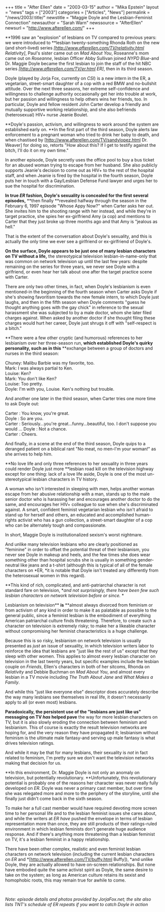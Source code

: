 +++
title = "After Ellen"
date = "2003-03-15"
author = "Mika Epstein"
layout = "news"
tags = ["2003"]
categories = ["Articles", "News"]
permalink = "/news/2003/:title/"
newstitle = "Maggie Doyle and the Lesbian-Feminist Connection"
newsauthor = "Sarah Warn"
newssource = "AfterEllen"
newsurl = "http://www.afterellen.com/"
+++

**1996 saw an "explosion" of lesbians on TV compared to previous years: we were introduced to **lesbian twenty-something Rhonda Roth on the new (and short-lived) series *[http://www.afterellen.com/TV/relativity.html Relativity]*, Paul's sister came out on *Mad About You*, Roseanne's mom came out on *Roseanne*, lesbian Officer Abby Sullivan joined *NYPD Blue*-and Dr. Maggie Doyle became the first lesbian to join the staff of the hit NBC series *[http://www.afterellen.com/TV/er.html ER]*, then in its third season.

Doyle (played by Jorja Fox, currently on *CSI*) is a new intern in the ER, a vegetarian, street-smart daughter of a cop with a red BMW and no-bullshit attitude. Over the next three seasons, her extreme self-confidence and willingness to challenge authority occasionally get her into trouble at work, but her passion and willingness to help others wins her friends, too. In particular, Doyle and fellow resident John Carter develop a friendly and mutually supportive working relationship, and she also befriends (heterosexual) HIV+ nurse Jeanie Boulet.

**Doyle's passion, activism, and willingness to work around the system are established early on. **In the first part of the third season, Doyle alerts law enforcement to a pregnant woman who tried to drink her baby to death, and when chastised by [http://www.afterellen.com/TV/sandylopez.html Dr. Weaver] for doing so, retorts "How about this? If I get to testify against the bitch, I'll do it on my own time." 

In another episode, Doyle secretly uses the office pool to buy a bus ticket for an abused woman trying to escape from her husband. She also publicly supports Jeanie's decision to come out as HIV+ to the rest of the hospital staff, and when Jeanie is fired by the hospital in the fourth season, Doyle puts her in touch with a Gay/Lesbian Defense Fund lawyer and urges her to sue the hospital for discrimination. 

**In true *ER* fashion, Doyle's sexuality is concealed for the first several episodes,** **then finally **revealed halfway through the season in the February 6, 1997 episode "Whose Appy Now?" when Carter asks her out. She invites him to the shooting range with her instead, and while they're in target practice, she spies her ex-girlfriend Amy (a cop) and mentions to Carter that they just broke up three months ago and that Amy is "jealous as hell." 

That is the extent of the conversation about Doyle's sexuality, and this is actually the only time we ever see a girlfriend or ex-girlfriend of Doyle's.

**On the surface, Doyle appears to be just one of many lesbian characters on TV without a life,** the stereotypical television lesbian-in-name-only that was common on network television up until the last few years: despite remaining on the series for three years, we never see Doyle with a girlfriend, or even hear her talk about one after the target practice scene with Carter. 

There are only two other times, in fact, when Doyle's lesbianism is even mentioned-in the beginning of the fourth season when Carter asks Doyle if she's showing favoritism towards the new female intern, to which Doyle just laughs, and then in the fifth season when Doyle comments "guess he thought anything goes with the gay chick" in reference to the sexual harassment she was subjected to by a male doctor, whom she later filed charges against. When asked by another doctor if she thought filing these charges would hurt her career, Doyle just shrugs it off with "self-respect is a bitch."

**There were a few other cryptic (and humorous) references to her lesbianism over her three-season run, **which established Doyle's quirky personality, such as in this** **exchange between a group of doctors and nurses in the third season:

Chuney: Malibu Barbie was my favorite, too.  
Mark: I was always partial to Ken.  
Louise: Ken?  
Mark: You don't like Ken?  
Louise: Too pretty.  
Doyle: I'm with you, Louise. Ken's nothing but trouble.

And another one later in the third season, when Carter tries one more time to ask Doyle out:

Carter : You know, you're great.  
Doyle : So are you.  
Carter : Seriously...you're great...funny...beautiful, too. I don't suppose you would ...
Doyle : Not a chance.  
Carter : Cheers.

And finally, in a scene at the end of the third season, Doyle quips to a deranged patient on a biblical rant "No meat, no men-I'm your woman!" as she arrives to help him.

**No love life and only three references to her sexuality in three years could render Doyle just more **lesbian road kill on the television highway except for one thing: lack of a love life aside, Doyle is one of the most un-stereotypical lesbian characters in TV history.

A woman who isn't interested in sleeping with men, helps another woman escape from her abusive relationship with a man, stands up to the male senior doctor who is harassing her and encourages another doctor to do the same, and encourages her HIV+ colleague to sue when she's discriminated against. A smart, confident feminist vegetarian lesbian who isn't afraid to stand up for herself and others, an educated and accomplished human-rights activist who has a gun collection, a street-smart daughter of a cop who can be alternately tough and compassionate.

In short, Maggie Doyle is institutionalized sexism's worst nightmare. 

And unlike many television lesbians who are clearly positioned as "feminine" in order to offset the potential threat of their lesbianism, you never see Doyle in makeup and heels, and the few times she does wear something other than hospital scrubs she is usually in something gender-neutral like jeans and a t-shirt (although this is typical of all of the female characters on *ER, *it is notable that Doyle isn't treated any differently from the heterosexual women in this regard).

**This kind of rich, complicated, and anti-patriarchal character is not standard fare on television, **and not surprisingly, there have been few such lesbian characters on network television* *before or since.* *

Lesbianism on television** **is** **almost always divorced from feminism or from activism of any kind in order to make it as palatable as possible to the general public, since a feminist lesbian is the embodiment of everything American patriarchal culture finds threatening. Therefore, to create such a character on television is extremely risky; to make her a likeable character without compromising her feminist characteristics is a huge challenge.

Because this is so risky, lesbianism on network television is usually presented as *just* an issue of sexuality, in which television writers labor to reinforce the idea that lesbians are "just like the rest of us" except that they sleep with other women. This applies to almost every lesbian character on television in the last twenty years, but specific examples include the lesbian couple on *Friends*, Ellen's characters in both of her sitcoms, Rhonda on *Relativity* and Debbie Buchman on *Mad About You*, and almost every lesbian in a TV movie including *The Truth About Jane* and *What Makes a Family*.

And while this "just like everyone else" descriptor does accurately describe the way many lesbians see themselves in real life, it doesn't necessarily apply to all (or even most) lesbians.

**Paradoxically, the persistent use of the "lesbians are just like us" messaging on TV *has* helped pave** the way for more lesbian characters on TV, but it is also slowly eroding the connection between feminism and lesbianism. This of course is exactly the result television networks are hoping for, and the very reason they have propagated it; lesbianism without feminism is the ultimate male fantasy-and serving up male fantasy is what drives television ratings.

And while it may be that for many lesbians, their sexuality is *not* in fact related to feminism, I'm pretty sure we don't want the television networks making that decision for us. 

**In this environment, Dr. Maggie Doyle is not only an anomaly on television, but potentially revolutionary. **Unfortunately, this revolutionary potential is probably one of the reasons her character was never really fully developed on *ER*. Doyle was never a primary cast member, but over time she was relegated more and more to the periphery of the storyline, until she finally just didn't come back in the sixth season. 

To make her a full cast member would have required devoting more screen time to her personal life and to the lesbian feminist issues she cares about, and while the writers at *ER* *have* pushed the envelope in terms of lesbian representation more than once, they are still products of their ratings-ruled environment in which lesbian feminists don't generate huge audience response. And if there's anything more threatening than a lesbian feminist on TV, it's a lesbian feminist in a happy relationship. 

There have been other complex, realistic and even feminist lesbian characters on network television (including the current lesbian characters on *ER* and *[http://www.afterellen.com/TV/buffy.html Buffy]), *and unlike Doyle, they are actually allowed to have on-screen relationships. But none have embodied quite the same activist spirit as Doyle, the same desire to take on the system; as long as American culture retains its sexist and homophobic roots, this may remain true for awhile to come.

&nbsp;

*Note: episode details and photos provided by JorjaFox.net; the site also lists TNT's schedule of ER repeats if you want to catch Doyle in action*